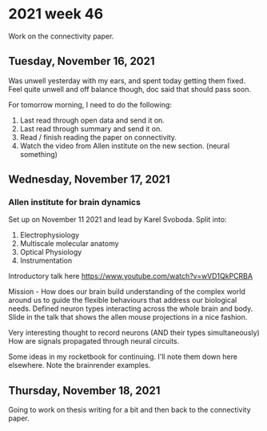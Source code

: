 # 2021 week 46

Work on the connectivity paper.

## Tuesday, November 16, 2021

Was unwell yesterday with my ears, and spent today getting them fixed.
Feel quite unwell and off balance though, doc said that should pass soon.

For tomorrow morning, I need to do the following:

1. Last read through open data and send it on.
2. Last read through summary and send it on.
3. Read / finish reading the paper on connectivity.
4. Watch the video from Allen institute on the new section. (neural something)

## Wednesday, November 17, 2021

### Allen institute for brain dynamics

Set up on November 11 2021 and lead by Karel Svoboda.
Split into:

1. Electrophysiology
2. Multiscale molecular anatomy
3. Optical Physiology
4. Instrumentation

Introductory talk here https://www.youtube.com/watch?v=wVD1QkPCRBA

Mission - How does our brain build understanding of the complex world around us to guide the flexible behaviours that address our biological needs.
Defined neuron types interacting across the whole brain and body.
Slide in the talk that shows the allen mouse projections in a nice fashion.

Very interesting thought to record neurons (AND their types simultaneously)
How are signals propagated through neural circuits.

Some ideas in my rocketbook for continuing. I'll note them down here elsewhere.
Note the brainrender examples.

## Thursday, November 18, 2021

Going to work on thesis writing for a bit and then back to the connectivity paper.